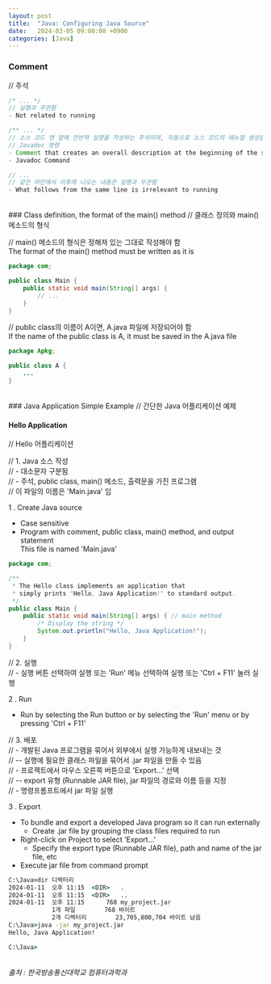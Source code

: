 ```yaml
---
layout: post
title:  "Java: Configuring Java Source"
date:   2024-03-05 09:00:00 +0900
categories: [Java]
---
```


### Comment   
// 주석   
   
```java
/* ... */
// 실행과 무관함
- Not related to running
```
   
```java
/** ... */
// 소스 코드 맨 앞에 전반적 설명을 작성하는 주석이며, 자동으로 소스 코드의 매뉴얼 생성을 가능하게 함
// Javadoc 명령
- Comment that creates an overall description at the beginning of the source code, which enables the creation of a source code manual automatically
- Javadoc Command
```
   
```java
// ...
// 같은 라인에서 이후에 나오는 내용은 실행과 무관함
- What follows from the same line is irrelevant to running
```
   
<br />
### Class definition, the format of the main() method   
// 클래스 정의와 main() 메소드의 형식   
   
// main() 메소드의 형식은 정해져 있는 그대로 작성해야 함   
The format of the main() method must be written as it is   
   
```java
package com;

public class Main {
    public static void main(String[] args) {
        // ...
    }
}
```
   
// public class의 이름이 A이면, A.java 파일에 저장되어야 함   
If the name of the public class is A, it must be saved in the A.java file   
   
```java
package Apkg;

public class A {
    ...
}
```
   
<br />
### Java Application Simple Example   
// 간단한 Java 어플리케이션 예제   
   
#### Hello Application   
// Hello 어플리케이션   
   
// 1. Java 소스 작성   
// - 대소문자 구분됨   
// - 주석, public class, main() 메소드, 출력문을 가진 프로그램   
// 이 파일의 이름은 'Main.java' 임   
   
1 . Create Java source   
- Case sensitive   
- Program with comment, public class, main() method, and output statement   
This file is named 'Main.java'   
   
```java
package com;

/**
 * The Hello class implements an application that
 * simply prints "Hello, Java Application!" to standard output.
 */
public class Main {
    public static void main(String[] args) { // main method
        /* Display the string */
        System.out.println("Hello, Java Application!");
    }
}
```
   
// 2. 실행   
// - 실행 버튼 선택하여 실행 또는 'Run' 메뉴 선택하여 실행 또는 'Ctrl + F11' 눌러 실행   
   
2 . Run   
- Run by selecting the Run button or by selecting the 'Run' menu or by pressing 'Ctrl + F11'   
   
// 3. 배포   
// - 개발된 Java 프로그램을 묶어서 외부에서 실행 가능하게 내보내는 것   
// -- 실행에 필요한 클래스 파일을 묶어서 .jar 파일을 만들 수 있음   
// - 프로젝트에서 마우스 오른쪽 버튼으로 'Export...' 선택   
// -- export 유형 (Runnable JAR file), jar 파일의 경로와 이름 등을 지정   
// - 명령프롬프트에서 jar 파일 실행   
   
3 . Export   
- To bundle and export a developed Java program so it can run externally   
  - Create .jar file by grouping the class files required to run   
- Right-click on Project to select 'Export...'   
  - Specify the export type (Runnable JAR file), path and name of the jar file, etc   
- Execute jar file from command prompt   
   
```cmd
C:\Java>dir 디렉터리
2024-01-11  오후 11:15  <DIR>   .
2024-01-11  오후 11:15  <DIR>   ..
2024-01-11  오후 11:15      768 my_project.jar
            1개 파일        768 바이트
            2개 디렉터리        23,705,800,704 바이트 남음
C:\Java>java -jar my_project.jar
Hello, Java Application!

C:\Java>
```
   
<br />
<cite>출처 : 한국방송통신대학교 컴퓨터과학과</cite>
